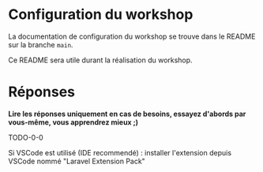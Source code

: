# Configuration du workshop

La documentation de configuration du workshop se trouve dans le README sur la branche `main`.

Ce README sera utile durant la réalisation du workshop.

# Réponses

**Lire les réponses uniquement en cas de besoins, essayez d'abords par vous-même, vous apprendrez mieux ;)**

TODO-0-0

Si VSCode est utilisé (IDE recommendé) : installer l'extension depuis VSCode nommé "Laravel Extension Pack"
